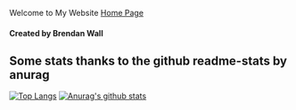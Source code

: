 Welcome to My Website
<a href="https://BrendanSD3.github.io/">Home Page</a>
#### Created by Brendan Wall

## Some stats thanks to the github readme-stats by anurag


[![Top Langs](https://github-readme-stats.vercel.app/api/top-langs/?username=BrendanSD3&layout=compact&hide=jupyter%20notebook)](https://github.com/anuraghazra/github-readme-stats)
[![Anurag's github stats](https://github-readme-stats.vercel.app/api?username=BrendanSD3)](https://github.com/anuraghazra/github-readme-stats)
